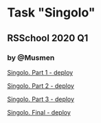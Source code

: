 # Task "Singolo"

## RSSchool 2020 Q1

### by @Musmen

[Singolo. Part 1 - deploy](https://musmen.github.io/singolo/singolo1.html)

[Singolo. Part 2 - deploy](https://musmen.github.io/singolo/singolo2.html)

[Singolo. Part 3 - deploy](https://musmen.github.io/singolo/singolo3.html)

[Singolo. Final - deploy](https://musmen.github.io/singolo/index.html)
